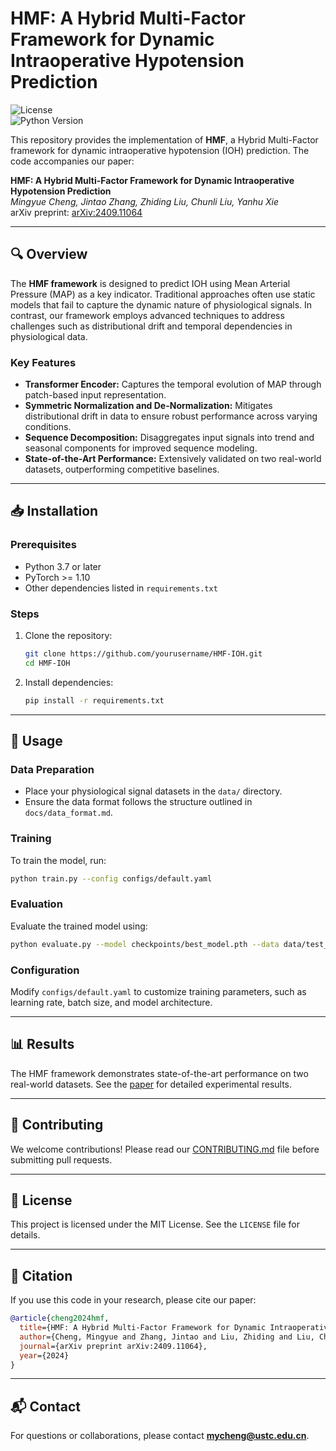 # HMF: A Hybrid Multi-Factor Framework for Dynamic Intraoperative Hypotension Prediction

![License](https://img.shields.io/badge/license-MIT-blue.svg)  
![Python Version](https://img.shields.io/badge/python-3.7%2B-blue)  

This repository provides the implementation of **HMF**, a Hybrid Multi-Factor framework for dynamic intraoperative hypotension (IOH) prediction. The code accompanies our paper:

**HMF: A Hybrid Multi-Factor Framework for Dynamic Intraoperative Hypotension Prediction**  
*Mingyue Cheng, Jintao Zhang, Zhiding Liu, Chunli Liu, Yanhu Xie*  
arXiv preprint: [arXiv:2409.11064](https://arxiv.org/abs/2409.11064)

---

## 🔍 Overview

The **HMF framework** is designed to predict IOH using Mean Arterial Pressure (MAP) as a key indicator. Traditional approaches often use static models that fail to capture the dynamic nature of physiological signals. In contrast, our framework employs advanced techniques to address challenges such as distributional drift and temporal dependencies in physiological data.

### Key Features
- **Transformer Encoder:** Captures the temporal evolution of MAP through patch-based input representation.
- **Symmetric Normalization and De-Normalization:** Mitigates distributional drift in data to ensure robust performance across varying conditions.
- **Sequence Decomposition:** Disaggregates input signals into trend and seasonal components for improved sequence modeling.
- **State-of-the-Art Performance:** Extensively validated on two real-world datasets, outperforming competitive baselines.

---

## 📥 Installation

### Prerequisites

- Python 3.7 or later
- PyTorch >= 1.10
- Other dependencies listed in `requirements.txt`

### Steps

1. Clone the repository:
   ```bash
   git clone https://github.com/yourusername/HMF-IOH.git
   cd HMF-IOH
   ```

2. Install dependencies:
   ```bash
   pip install -r requirements.txt
   ```

---

## 🚀 Usage

### Data Preparation

- Place your physiological signal datasets in the `data/` directory.
- Ensure the data format follows the structure outlined in `docs/data_format.md`.

### Training

To train the model, run:
```bash
python train.py --config configs/default.yaml
```

### Evaluation

Evaluate the trained model using:
```bash
python evaluate.py --model checkpoints/best_model.pth --data data/test_data.csv
```

### Configuration

Modify `configs/default.yaml` to customize training parameters, such as learning rate, batch size, and model architecture.

---

## 📊 Results

The HMF framework demonstrates state-of-the-art performance on two real-world datasets. See the [paper](https://arxiv.org/abs/2409.11064) for detailed experimental results.

---

## 🤝 Contributing

We welcome contributions! Please read our [CONTRIBUTING.md](CONTRIBUTING.md) file before submitting pull requests.

---

## 📜 License

This project is licensed under the MIT License. See the `LICENSE` file for details.

---

## 📖 Citation

If you use this code in your research, please cite our paper:
```bibtex
@article{cheng2024hmf,
  title={HMF: A Hybrid Multi-Factor Framework for Dynamic Intraoperative Hypotension Prediction},
  author={Cheng, Mingyue and Zhang, Jintao and Liu, Zhiding and Liu, Chunli and Xie, Yanhu},
  journal={arXiv preprint arXiv:2409.11064},
  year={2024}
}
```

---

## 📬 Contact

For questions or collaborations, please contact **mycheng@ustc.edu.cn**.
```
